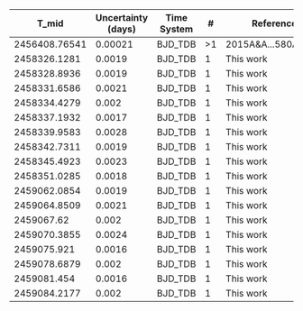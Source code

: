 |T_mid|Uncertainty (days)           |Time System|#                                            |Reference                           |
|-----|-----------------------------|-----------|---------------------------------------------|------------------------------------|
|2456408.76541|0.00021                      |BJD_TDB    |>1                                           |2015A&A...580A..63M                 |
|2458326.1281|0.0019                       |BJD_TDB    |1                                            |This work                           |
|2458328.8936|0.0019                       |BJD_TDB    |1                                            |This work                           |
|2458331.6586|0.0021                       |BJD_TDB    |1                                            |This work                           |
|2458334.4279|0.002                        |BJD_TDB    |1                                            |This work                           |
|2458337.1932|0.0017                       |BJD_TDB    |1                                            |This work                           |
|2458339.9583|0.0028                       |BJD_TDB    |1                                            |This work                           |
|2458342.7311|0.0019                       |BJD_TDB    |1                                            |This work                           |
|2458345.4923|0.0023                       |BJD_TDB    |1                                            |This work                           |
|2458351.0285|0.0018                       |BJD_TDB    |1                                            |This work                           |
|2459062.0854|0.0019                       |BJD_TDB    |1                                            |This work                           |
|2459064.8509|0.0021                       |BJD_TDB    |1                                            |This work                           |
|2459067.62|0.002                        |BJD_TDB    |1                                            |This work                           |
|2459070.3855|0.0024                       |BJD_TDB    |1                                            |This work                           |
|2459075.921|0.0016                       |BJD_TDB    |1                                            |This work                           |
|2459078.6879|0.002                        |BJD_TDB    |1                                            |This work                           |
|2459081.454|0.0016                       |BJD_TDB    |1                                            |This work                           |
|2459084.2177|0.002                        |BJD_TDB    |1                                            |This work                           |
